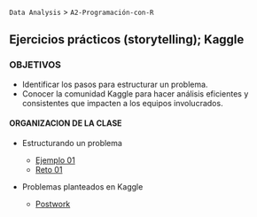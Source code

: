 `Data Analysis` > `A2-Programación-con-R`

## Ejercicios prácticos (storytelling); Kaggle 

### OBJETIVOS 
 - Identificar los pasos para estructurar un problema.
 - Conocer la comunidad Kaggle para hacer análisis eficientes y consistentes que impacten a los equipos involucrados.

#### ORGANIZACION DE LA CLASE 

- Estructurando un problema 
	- [Ejemplo 01](Ejemplo-01)
	- [Reto 01](Reto-01)

- Problemas planteados en Kaggle 
	- [Postwork](Postwork)
